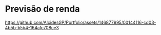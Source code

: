 # Previsão de renda







https://github.com/AlcidesGP/Portfolio/assets/146877995/00144116-cd03-4b5b-b5b4-164afc708ce3

